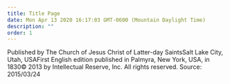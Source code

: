 ```yaml
---
title: Title Page
date: Mon Apr 13 2020 16:17:03 GMT-0600 (Mountain Daylight Time)
description: ""
order: 1
---
```


Published by The Church of Jesus Christ of Latter-day SaintsSalt Lake City, Utah, USAFirst English edition published in Palmyra, New York, USA, in 1830© 2013 by Intellectual Reserve, Inc. All rights reserved. Source: 2015/03/24
